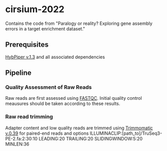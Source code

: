 # cirsium-2022
Contains the code from "Paralogy or reality? Exploring gene assembly errors in a target enrichment dataset."

## Prerequisites
[HybPiper v.1.3](https://github.com/mossmatters/HybPiper/wiki/HybPiper-Legacy-Wiki) and all associated dependencies

## Pipeline

### Quality Assessment of Raw Reads
Raw reads are first assessed using [FASTQC](https://www.bioinformatics.babraham.ac.uk/projects/fastqc/). Initial quality control meausures should be taken according to these results. 

### Raw read trimming
Adapter content and low quality reads are trimmed using [Trimmomatic v.0.39](http://www.usadellab.org/cms/?page=trimmomatic) for paired-end reads and options ILLUMINACLIP:[path_to]/TruSeq3-PE-2.fa:2:30:10 LEADING:20 TRAILING:20 SLIDINGWINDOW:5:20 MINLEN:36


